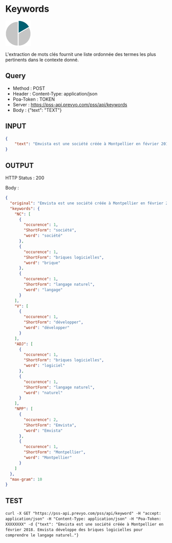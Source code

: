 Keywords
==

<img src="../images/ic_pss_mot_cle.png" alt="drawing" width="80"/>

L'extraction de mots clés fournit une liste ordonnée des termes les plus pertinents dans le contexte donné.

Query
--
* Method : POST
* Header : Content-Type: application/json
* Poa-Token : TOKEN
* Server : https://pss-api.prevyo.com/pss/api/keywords
* Body : {"text": "TEXT"}

INPUT
--

```JSON
{
    "text": "Emvista est une société créée à Montpellier en février 2018. Emvista développe des briques logicielles pour comprendre le langage naturel."
}
```

OUTPUT
--
HTTP Status : 200

Body :

```JSON
{
  "original": "Emvista est une société créée à Montpellier en février 2018. Emvista développe des briques logicielles pour comprendre le langage naturel.",
  "keywords": {
    "NC": [
      {
        "occurence": 1,
        "ShortForm": "société",
        "word": "société"
      },
      {
        "occurence": 1,
        "ShortForm": "briques logicielles",
        "word": "brique"
      },
      {
        "occurence": 1,
        "ShortForm": "langage naturel",
        "word": "langage"
      }
    ],
    "V": [
      {
        "occurence": 1,
        "ShortForm": "développer",
        "word": "développer"
      }
    ],
    "ADJ": [
      {
        "occurence": 1,
        "ShortForm": "briques logicielles",
        "word": "logiciel"
      },
      {
        "occurence": 1,
        "ShortForm": "langage naturel",
        "word": "naturel"
      }
    ],
    "NPP": [
      {
        "occurence": 2,
        "ShortForm": "Emvista",
        "word": "Emvista"
      },
      {
        "occurence": 1,
        "ShortForm": "Montpellier",
        "word": "Montpellier"
      }
    ]
  },
  "max-gram": 10
}
```

TEST
--

`curl -X GET "https://pss-api.prevyo.com/pss/api/keyword" -H "accept: application/json" -H "Content-Type: application/json" -H "Poa-Token: XXXXXXXX" -d {"text": "Emvista est une société créée à Montpellier en février 2018. Emvista développe des briques logicielles pour comprendre le langage naturel."}` 

